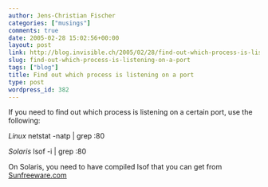 ```yaml
---
author: Jens-Christian Fischer
categories: ["musings"]
comments: true
date: 2005-02-28 15:02:56+00:00
layout: post
link: http://blog.invisible.ch/2005/02/28/find-out-which-process-is-listening-on-a-port/
slug: find-out-which-process-is-listening-on-a-port
tags: ["blog"]
title: Find out which process is listening on a port
type: post
wordpress_id: 382
---
```


If you need to find out which process is listening on a certain port, use the following:

*Linux*
  netstat -natp | grep :80

*Solaris*
  lsof -i | grep :80

On Solaris, you need to have compiled lsof that you can get from [Sunfreeware.com][1]

[1]: http://www.sunfreeware.com
